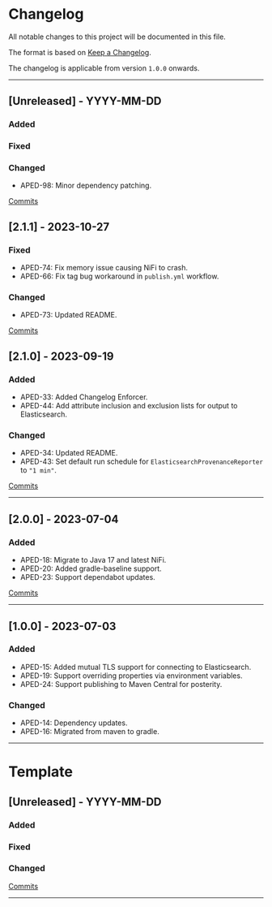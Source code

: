 # Changelog

All notable changes to this project will be documented in this file.

The format is based on [Keep a Changelog](https://keepachangelog.com/en/1.0.0/).

The changelog is applicable from version `1.0.0` onwards.

---
## [Unreleased] - YYYY-MM-DD

### Added

### Fixed

### Changed

- APED-98: Minor dependency patching.

[Commits](https://github.com/brightsparklabs/nifi-provenance-reporting-bundle/compare/2.1.1...develop)

## [2.1.1] - 2023-10-27

### Fixed

- APED-74: Fix memory issue causing NiFi to crash.
- APED-66: Fix tag bug workaround in `publish.yml` workflow.

### Changed

- APED-73: Updated README.

[Commits](https://github.com/brightsparklabs/nifi-provenance-reporting-bundle/compare/2.1.0...2.1.1)

## [2.1.0] - 2023-09-19

### Added

- APED-33: Added Changelog Enforcer.
- APED-44: Add attribute inclusion and exclusion lists for output to Elasticsearch.

### Changed

- APED-34: Updated README.
- APED-43: Set default run schedule for `ElasticsearchProvenanceReporter` to `"1 min"`.

[Commits](https://github.com/brightsparklabs/nifi-provenance-reporting-bundle/compare/2.0.0...2.1.0)

---

## [2.0.0] - 2023-07-04

### Added

- APED-18: Migrate to Java 17 and latest NiFi.
- APED-20: Added gradle-baseline support.
- APED-23: Support dependabot updates.

[Commits](https://github.com/brightsparklabs/nifi-provenance-reporting-bundle/compare/1.0.0...2.0.0)

---

## [1.0.0] - 2023-07-03

### Added

- APED-15: Added mutual TLS support for connecting to Elasticsearch.
- APED-19: Support overriding properties via environment variables.
- APED-24: Support publishing to Maven Central for posterity.

### Changed

- APED-14: Dependency updates.
- APED-16: Migrated from maven to gradle.

---

# Template

## [Unreleased] - YYYY-MM-DD

### Added

### Fixed

### Changed

[Commits](https://github.com/brightsparklabs/nifi-provenance-reporting-bundle/compare/2.0.0...)

---
